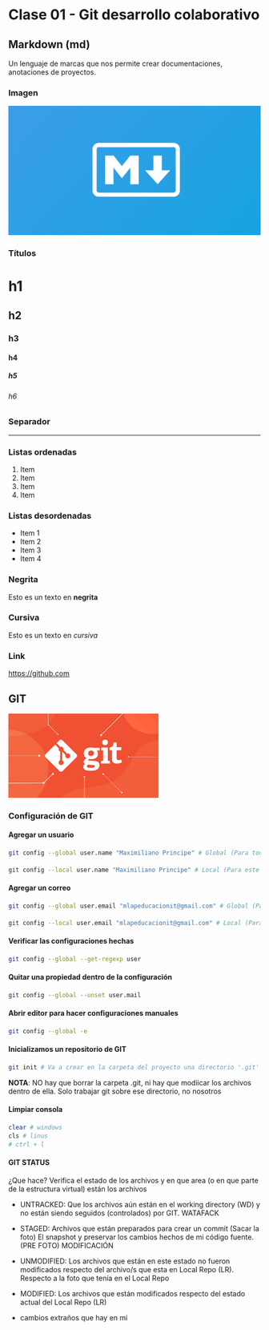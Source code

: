 # Clase 01 - Git desarrollo colaborativo


## Markdown (md)
Un lenguaje de marcas que nos permite crear documentaciones, anotaciones de proyectos.

### Imagen

![markdown](_ref/markdown.png)

### Títulos

# h1
## h2
### h3
#### h4
##### h5
###### h6

### Separador

---

### Listas ordenadas

1. Item
2. Item 
3. Item
4. Item

### Listas desordenadas

* Item 1
* Item 2
* Item 3
* Item 4

### Negrita

Esto es un texto en **negrita**

### Cursiva

Esto es un texto en *cursiva*

### Link

<https://github.com>

## GIT

![git](_ref/git.png)

### Configuración de GIT

#### Agregar un usuario

```sh
git config --global user.name "Maximiliano Principe" # Global (Para todos los repos que se creen en este usuario de windows)

git config --local user.name "Maximiliano Principe" # Local (Para este único repo) Este comando se tique ejecutar luego de haber creado un repo (git init)
```

#### Agregar un correo

```sh
git config --global user.email "mlapeducacionit@gmail.com" # Global (Para todos los repos que se creen en este usuario de windows)

git config --local user.email "mlapeducacionit@gmail.com" # Local (Para este único repo) Este comando se tique ejecutar luego de haber creado un repo (git init)
```

#### Verificar las configuraciones hechas

```sh
git config --global --get-regexp user
```

#### Quitar una propiedad dentro de la configuración

```sh
git config --global --unset user.mail
```

#### Abrir editor para hacer configuraciones manuales

```sh
git config --global -e
```

#### Inicializamos un repositorio de GIT

```sh
git init # Va a crear en la carpeta del proyecto una directorio '.git' dentro
```

**NOTA**: NO hay que borrar la carpeta .git, ni hay que modiicar los archivos dentro de ella. Solo trabajar git sobre ese directorio, no nosotros

#### Limpiar consola

```sh
clear # windows
cls # linus
# ctrl + l
```

#### GIT STATUS ####
¿Que hace? Verifica el estado de los archivos y en que area (o en que parte de la estructura virtual) están los archivos

* UNTRACKED: Que los archivos aún están en el working directory (WD) y no están siendo seguidos (controlados) por GIT. WATAFACK

* STAGED: Archivos que están preparados para crear un commit (Sacar la foto) El snapshot y preservar los cambios hechos de mi código fuente. (PRE FOTO) MODIFICACIÓN

* UNMODIFIED: Los archivos que están en este estado no fueron modificados respecto del archivo/s que esta en Local Repo (LR). Respecto a la foto que tenía en el Local Repo

* MODIFIED: Los archivos que están modificados respecto del estado actual del Local Repo (LR)

* cambios extraños que hay en mi








